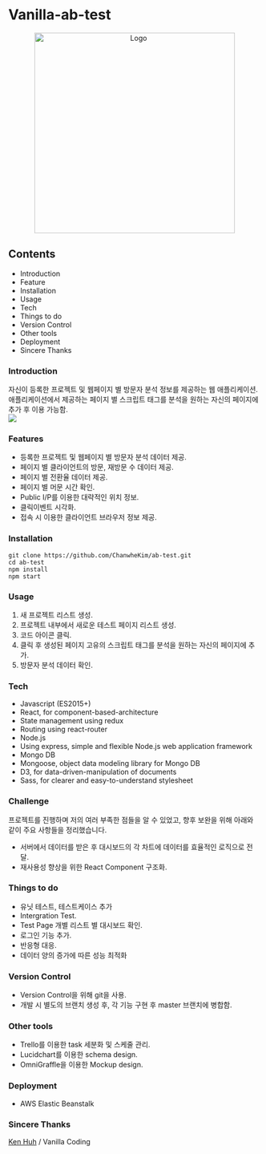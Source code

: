 # Vanilla-ab-test

<center><div style="text-align: center"><img style="margin: 0 auto" width="400" alt="Logo" src="https://user-images.githubusercontent.com/39963468/55374791-bbe51380-5544-11e9-995e-8c1fbbe5fb89.png"></div></center>

## Contents
- Introduction
- Feature
- Installation
- Usage
- Tech
- Things to do
- Version Control
- Other tools
- Deployment
- Sincere Thanks

### Introduction
자신이 등록한 프로젝트 및 웹페이지 별 방문자 분석 정보를 제공하는 웹 애플리케이션. 애플리케이션에서 제공하는 페이지 별 스크립트 태그를 분석을 원하는 자신의 페이지에 추가 후 이용 가능함.
<br>
![](vanilla-ab-test.gif)

### Features
- 등록한 프로젝트 및 웹페이지 별 방문자 분석 데이터 제공.
- 페이지 별 클라이언트의 방문, 재방문 수 데이터 제공.
- 페이지 별 전환율 데이터 제공.
- 페이지 별 머문 시간 확인.
- Public I/P를 이용한 대략적인 위치 정보.
- 클릭이벤트 시각화.
- 접속 시 이용한 클라이언트 브라우저 정보 제공.

### Installation
    git clone https://github.com/ChanwheKim/ab-test.git
    cd ab-test
    npm install
    npm start

### Usage
1) 새 프로젝트 리스트 생성.
2) 프로젝트 내부에서 새로운 테스트 페이지 리스트 생성.
3) 코드 아이콘 클릭.
4) 클릭 후 생성된 페이지 고유의 스크립트 태그를 분석을 원하는 자신의 페이지에 추가.
5) 방문자 분석 데이터 확인.

### Tech
- Javascript (ES2015+)
- React, for component-based-architecture
- State management using redux
- Routing using react-router
- Node.js
- Using express, simple and flexible Node.js web application framework
- Mongo DB
- Mongoose, object data modeling library for Mongo DB
- D3, for data-driven-manipulation of documents
- Sass, for clearer and easy-to-understand stylesheet

### Challenge
프로젝트를 진행하며 저의 여러 부족한 점들을 알 수 있었고, 향후 보완을 위해 아래와 같이 주요 사항들을 정리했습니다.
- 서버에서 데이터를 받은 후 대시보드의 각 차트에 데이터를 효율적인 로직으로 전달.
- 재사용성 향상을 위한 React Component 구조화.

### Things to do
- 유닛 테스트, 테스트케이스 추가
- Intergration Test.
- Test Page 개별 리스트 별 대시보드 확인.
- 로그인 기능 추가.
- 반응형 대응.
- 데이터 양의 증가에 따른 성능 최적화

### Version Control
- Version Control을 위해 git을 사용.
- 개발 시 별도의 브랜치 생성 후, 각 기능 구현 후 master 브랜치에 병합함.

### Other tools
- Trello를 이용한 task 세분화 및 스케줄 관리.
- Lucidchart를 이용한 schema design.
- OmniGraffle을 이용한 Mockup design.

### Deployment
- AWS Elastic Beanstalk

### Sincere Thanks
[Ken Huh](https://github.com/Ken123777) / Vanilla Coding
